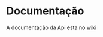 <h1>Documentação</h1>

A documentação da Api esta no [wiki](https://github.com/Miguel1DM/listaContatos/wiki)
